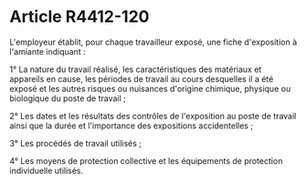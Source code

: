 # Article R4412-120

L'employeur établit, pour chaque travailleur exposé, une fiche d'exposition à l'amiante indiquant : 

1° La nature du travail réalisé, les caractéristiques des matériaux et appareils en cause, les périodes de travail au cours desquelles il a été exposé et les autres risques ou nuisances d'origine chimique, physique ou biologique du poste de travail ; 

2° Les dates et les résultats des contrôles de l'exposition au poste de travail ainsi que la durée et l'importance des expositions accidentelles ; 

3° Les procédés de travail utilisés ; 

4° Les moyens de protection collective et les équipements de protection individuelle utilisés.